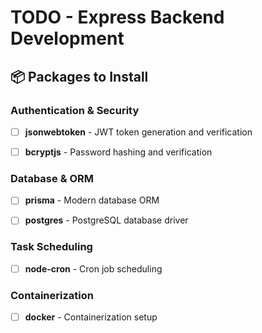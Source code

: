 # TODO - Express Backend Development

## 📦 Packages to Install

### Authentication & Security

- [ ] **jsonwebtoken** - JWT token generation and verification

- [ ] **bcryptjs** - Password hashing and verification

### Database & ORM

- [ ] **prisma** - Modern database ORM

- [ ] **postgres** - PostgreSQL database driver

### Task Scheduling

- [ ] **node-cron** - Cron job scheduling

### Containerization

- [ ] **docker** - Containerization setup
